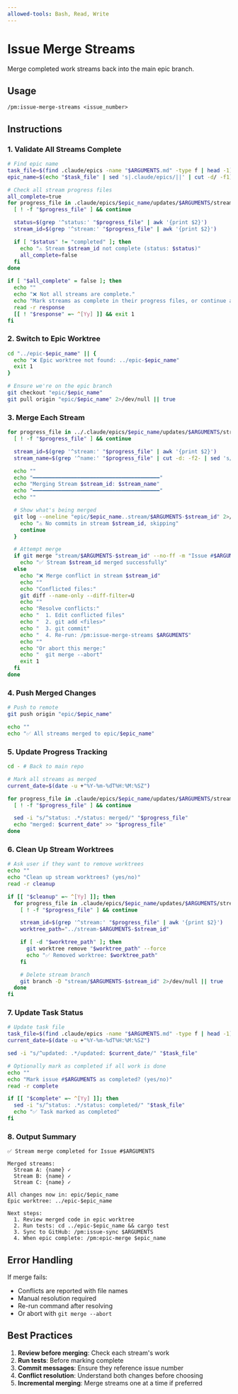 ```yaml
---
allowed-tools: Bash, Read, Write
---
```


# Issue Merge Streams

Merge completed work streams back into the main epic branch.

## Usage
```
/pm:issue-merge-streams <issue_number>
```

## Instructions

### 1. Validate All Streams Complete

```bash
# Find epic name
task_file=$(find .claude/epics -name "$ARGUMENTS.md" -type f | head -1)
epic_name=$(echo "$task_file" | sed 's|.claude/epics/||' | cut -d/ -f1)

# Check all stream progress files
all_complete=true
for progress_file in .claude/epics/$epic_name/updates/$ARGUMENTS/stream-*.md; do
  [ ! -f "$progress_file" ] && continue

  status=$(grep '^status:' "$progress_file" | awk '{print $2}')
  stream_id=$(grep '^stream:' "$progress_file" | awk '{print $2}')

  if [ "$status" != "completed" ]; then
    echo "⚠️ Stream $stream_id not complete (status: $status)"
    all_complete=false
  fi
done

if [ "$all_complete" = false ]; then
  echo ""
  echo "❌ Not all streams are complete."
  echo "Mark streams as complete in their progress files, or continue anyway? (yes/no)"
  read -r response
  [[ ! "$response" =~ ^[Yy] ]] && exit 1
fi
```

### 2. Switch to Epic Worktree

```bash
cd "../epic-$epic_name" || {
  echo "❌ Epic worktree not found: ../epic-$epic_name"
  exit 1
}

# Ensure we're on the epic branch
git checkout "epic/$epic_name"
git pull origin "epic/$epic_name" 2>/dev/null || true
```

### 3. Merge Each Stream

```bash
for progress_file in ../.claude/epics/$epic_name/updates/$ARGUMENTS/stream-*.md; do
  [ ! -f "$progress_file" ] && continue

  stream_id=$(grep '^stream:' "$progress_file" | awk '{print $2}')
  stream_name=$(grep '^name:' "$progress_file" | cut -d: -f2- | sed 's/^ *//')

  echo ""
  echo "━━━━━━━━━━━━━━━━━━━━━━━━━━━━━━━━━━━━━━━━"
  echo "Merging Stream $stream_id: $stream_name"
  echo "━━━━━━━━━━━━━━━━━━━━━━━━━━━━━━━━━━━━━━━━"
  echo ""

  # Show what's being merged
  git log --oneline "epic/$epic_name..stream/$ARGUMENTS-$stream_id" 2>/dev/null || {
    echo "⚠️ No commits in stream $stream_id, skipping"
    continue
  }

  # Attempt merge
  if git merge "stream/$ARGUMENTS-$stream_id" --no-ff -m "Issue #$ARGUMENTS Stream $stream_id: Merge $stream_name"; then
    echo "✅ Stream $stream_id merged successfully"
  else
    echo "❌ Merge conflict in stream $stream_id"
    echo ""
    echo "Conflicted files:"
    git diff --name-only --diff-filter=U
    echo ""
    echo "Resolve conflicts:"
    echo "  1. Edit conflicted files"
    echo "  2. git add <files>"
    echo "  3. git commit"
    echo "  4. Re-run: /pm:issue-merge-streams $ARGUMENTS"
    echo ""
    echo "Or abort this merge:"
    echo "  git merge --abort"
    exit 1
  fi
done
```

### 4. Push Merged Changes

```bash
# Push to remote
git push origin "epic/$epic_name"

echo ""
echo "✅ All streams merged to epic/$epic_name"
```

### 5. Update Progress Tracking

```bash
cd - # Back to main repo

# Mark all streams as merged
current_date=$(date -u +"%Y-%m-%dT%H:%M:%SZ")

for progress_file in .claude/epics/$epic_name/updates/$ARGUMENTS/stream-*.md; do
  [ ! -f "$progress_file" ] && continue

  sed -i "s/^status: .*/status: merged/" "$progress_file"
  echo "merged: $current_date" >> "$progress_file"
done
```

### 6. Clean Up Stream Worktrees

```bash
# Ask user if they want to remove worktrees
echo ""
echo "Clean up stream worktrees? (yes/no)"
read -r cleanup

if [[ "$cleanup" =~ ^[Yy] ]]; then
  for progress_file in .claude/epics/$epic_name/updates/$ARGUMENTS/stream-*.md; do
    [ ! -f "$progress_file" ] && continue

    stream_id=$(grep '^stream:' "$progress_file" | awk '{print $2}')
    worktree_path="../stream-$ARGUMENTS-$stream_id"

    if [ -d "$worktree_path" ]; then
      git worktree remove "$worktree_path" --force
      echo "✅ Removed worktree: $worktree_path"
    fi

    # Delete stream branch
    git branch -D "stream/$ARGUMENTS-$stream_id" 2>/dev/null || true
  done
fi
```

### 7. Update Task Status

```bash
# Update task file
task_file=$(find .claude/epics -name "$ARGUMENTS.md" -type f | head -1)
current_date=$(date -u +"%Y-%m-%dT%H:%M:%SZ")

sed -i "s/^updated: .*/updated: $current_date/" "$task_file"

# Optionally mark as completed if all work is done
echo ""
echo "Mark issue #$ARGUMENTS as completed? (yes/no)"
read -r complete

if [[ "$complete" =~ ^[Yy] ]]; then
  sed -i "s/^status: .*/status: completed/" "$task_file"
  echo "✅ Task marked as completed"
fi
```

### 8. Output Summary

```
✅ Stream merge completed for Issue #$ARGUMENTS

Merged streams:
  Stream A: {name} ✓
  Stream B: {name} ✓
  Stream C: {name} ✓

All changes now in: epic/$epic_name
Epic worktree: ../epic-$epic_name

Next steps:
  1. Review merged code in epic worktree
  2. Run tests: cd ../epic-$epic_name && cargo test
  3. Sync to GitHub: /pm:issue-sync $ARGUMENTS
  4. When epic complete: /pm:epic-merge $epic_name
```

## Error Handling

If merge fails:
- Conflicts are reported with file names
- Manual resolution required
- Re-run command after resolving
- Or abort with `git merge --abort`

## Best Practices

1. **Review before merging**: Check each stream's work
2. **Run tests**: Before marking complete
3. **Commit messages**: Ensure they reference issue number
4. **Conflict resolution**: Understand both changes before choosing
5. **Incremental merging**: Merge streams one at a time if preferred
